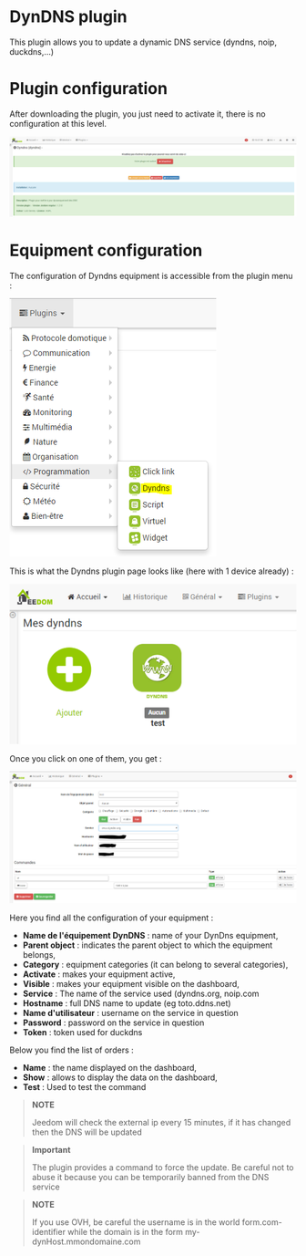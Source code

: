 # DynDNS plugin

This plugin allows you to update a dynamic DNS service (dyndns, noip, duckdns,…)

# Plugin configuration 

After downloading the plugin, you just need to activate it, there is no configuration at this level.

![dyndns](./images/dyndns.PNG)

# Equipment configuration 

The configuration of Dyndns equipment is accessible from the plugin menu :

![dyndns2](./images/dyndns2.PNG)

This is what the Dyndns plugin page looks like (here with 1 device already) :

![dyndns3](./images/dyndns3.PNG)

Once you click on one of them, you get :

![dyndns4](./images/dyndns4.PNG)

Here you find all the configuration of your equipment :

-   **Name de l'équipement DynDNS** : name of your DynDns equipment,
-   **Parent object** : indicates the parent object to which the equipment belongs,
-   **Category** : equipment categories (it can belong to several categories),
-   **Activate** : makes your equipment active,
-   **Visible** : makes your equipment visible on the dashboard,
-   **Service** : The name of the service used (dyndns.org, noip.com
-   **Hostname** : full DNS name to update (eg toto.ddns.net)
-   **Name d'utilisateur** : username on the service in question
-   **Password** : password on the service in question
-   **Token** : token used for duckdns

Below you find the list of orders :

-   **Name** : the name displayed on the dashboard,
-   **Show** : allows to display the data on the dashboard,
-   **Test** : Used to test the command

> **NOTE**
>
> Jeedom will check the external ip every 15 minutes, if it has changed then the DNS will be updated

> **Important**
>
> The plugin provides a command to force the update. Be careful not to abuse it because you can be temporarily banned from the DNS service

> **NOTE**
>
> If you use OVH, be careful the username is in the world form.com-identifier while the domain is in the form my-dynHost.mmondomaine.com
